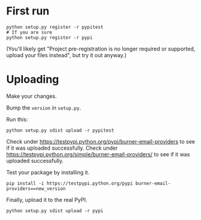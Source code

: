 # First run

```
python setup.py register -r pypitest
# If you are sure
python setup.py register -r pypi
```

(You'll likely get "Project pre-registration is no longer required or supported, upload your files instead", but try it out anyway.)

# Uploading

Make your changes.

Bump the `version` in `setup.py`.

Run this:

```
python setup.py sdist upload -r pypitest
```

Check under https://testpypi.python.org/pypi/burner-email-providers to see if it was uploaded successfully.
Check under https://testpypi.python.org/simple/burner-email-providers/ to see if it was uploaded successfully.

Test your package by installing it.

```
pip install -i https://testpypi.python.org/pypi burner-email-providers==new_version
```

Finally, upload it to the real PyPI.

```
python setup.py sdist upload -r pypi
```
